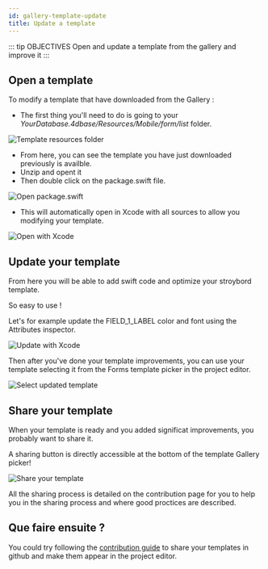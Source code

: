 ```yaml
---
id: gallery-template-update
title: Update a template
---
```


::: tip OBJECTIVES Open and update a template from the gallery and improve it :::


## Open a template

To modify a template that have downloaded from the Gallery :

* The first thing you'll need to do is going to your *YourDatabase.4dbase/Resources/Mobile/form/list* folder.

![Template resources folder](assets/en/gallery/template-resources-folder.png)

* From here, you can see the template you have just downloaded previously is availble.
* Unzip and opent it
* Then double click on the package.swift file.

![Open package.swift](assets/en/gallery/open-package-swift.png)

* This will automatically open in Xcode with all sources to allow you modifying your template.

![Open with Xcode](assets/en/gallery/open-with-xcode.png)

## Update your template

From here you will be able to add swift code and optimize your stroybord template.

So easy to use !

Let's for example update the FIELD_1_LABEL color and font using the Attributes inspector.

![Update with Xcode](assets/en/gallery/update-template.png)

Then after you've done your template improvements, you can use your template selecting it from the Forms template picker in the project editor.

![Select updated template](assets/en/gallery/selelect-update-template.png)

## Share your template

When your template is ready and you added significat improvements, you probably want to share it.

A sharing button is directly accessible at the bottom of the template Gallery picker!

![Share your template](assets/en/gallery/share-template.png)

All the sharing process is detailed on the contribution page for you to help you in the sharing process and where good proctices are described.

## Que faire ensuite ?

You could try following the [contribution guide](https://github.com/4d-for-ios/gallery/blob/master/.github/CONTRIBUTING.md#how-do-you-add-a-package) to share your templates in github and make them appear in the project editor.






